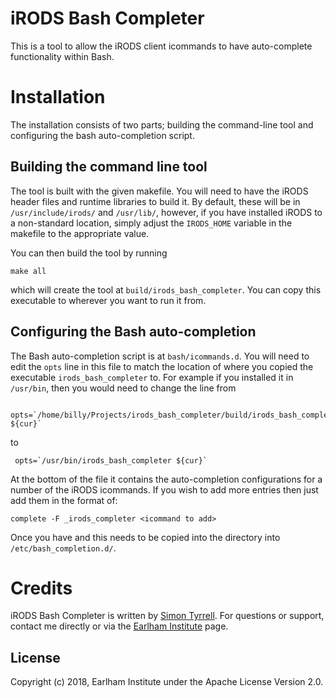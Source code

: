 # iRODS Bash Completer

This is a tool to allow the iRODS client icommands to have auto-complete functionality within Bash.

# Installation

The installation consists of two parts; building the command-line tool and configuring the bash auto-completion 
script.

## Building the command line tool

The tool is built with the given makefile. You will need to have the iRODS header files and runtime libraries to build it.
By default, these will be in ```/usr/include/irods/``` and ```/usr/lib/```, however, if you have installed iRODS to a non-standard
location, simply adjust the ```IRODS_HOME``` variable in the makefile to the appropriate value.

You can then build the tool by running

~~~
make all
~~~

which will create the tool at ```build/irods_bash_completer```. You can copy this executable to wherever you want to run it from.

## Configuring the Bash auto-completion

The Bash auto-completion script is at ```bash/icommands.d```. You will need to edit the ```opts``` line in this file to match the 
location of where you copied the executable ```irods_bash_completer``` to. For example if you installed it in ```/usr/bin```, then
you would need to change the line from

~~~
 opts=`/home/billy/Projects/irods_bash_completer/build/irods_bash_completer ${cur}`
~~~

to 

~~~
 opts=`/usr/bin/irods_bash_completer ${cur}`
~~~

At the bottom of the file it contains the auto-completion configurations for a number of the iRODS icommands. If you wish to add more 
entries then just add them in the format of:

~~~
complete -F _irods_completer <icommand to add>
~~~

Once you have and this needs to be copied into the directory into ```/etc/bash_completion.d/```. 


# Credits

iRODS Bash Completer is written by [Simon Tyrrell](https://github.com/billyfish). For questions or support, contact me directly or 
via the [Earlham Institute](http://www.earlham.ac.uk/contact-us/) page.


## License ##

Copyright (c) 2018, Earlham Institute under the Apache License Version 2.0.
